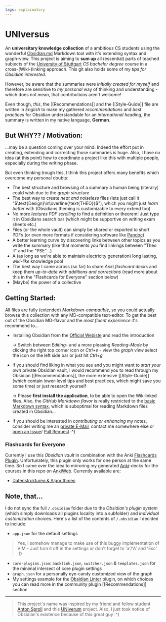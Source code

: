 ```yaml
---
tags: explainatory
---
```


# UNIversus
An **universitary knowledge collection** of a ambitious CS students using the wonderful [Obsidian.md](https://obsidian.md/) Markdown tool with it's extending syntax and graph-view. This project is aiming to **sum up** all (essential) parts of teached subjects of the [University of Stuttgart](https://www.uni-stuttgart.de/) *CS bachelor degree* course in a cross-(Wiki-)linking approach.
This git also holds some of my *tips for Obsidian interested*.

However, be aware that the summaries were *initially created for myself* and therefore are sensitive to *my personal* way of thinking and understanding - which does not mean, that contributions aren't welcome!

Even though, *this*, the [[Recommendations]] and the [[Style-Guide]] file are written in *English* to make my gathered *recommendations* and *best practices* for Obsidian understandable for an *international heading*, the summary is written in my native language, **German**.

## But WHY?? / Motivation:
…may be a question coming over your mind. Indeed the effort put in creating, extending and correcting those summaries is huge.
Also, I have no idea (at this point) how to coordinate a project like this with multiple people, especially during the writing phase.

But even thinking trough this, I think this project offers many benefits which overcome my personal doubts:
- The best structure and browsing of a summary a human being (literally) could wish due to the *graph structure*
- The best way to create *neat and noiseless* files (lets just call it "$\text{Design}\in\overline{\text{THEO}}$"), which you might just *learn better* with (Obsidians theming is customizable to every extend too)
- No more *lectures PDF scrolling* to find a definition or theorem! Just type it in Obsidians search bar (which might be supportive on writing exam sheets etc.)
- Files (or the whole vault) can simply be shared or exported to short PDFs (or even more formats if considering software like [Pandoc](https://pandoc.org/))
- A better learning curve by discovering links between other topics as you write the summary (like that moments you find linkings between "Theo II" and the "PSE"…)
- A (as long as we're able to maintain electricity generation) long lasting, *wiki-like* knowledge pool
- The best way I came across (so far) to share *Anki flashcard decks* and keep them *up-to-date* with *additions and corrections* (read more about this in the "Flashcards for Everyone" section below)
- (Maybe) the power of a collective

## Getting Started:
All files are fully (extended) *Markdown-compatible*, so you could actually browse this collection with any MD-compatible text-editor. To get the best out of the Obsidian MD-flavor and the *most fluent experience* it's recommend to…
- Installing Obsidian from the [Official Webiste](https://obsidian.md/) and read the introduction

	-> Switch between *Editing*- and a more pleasing *Reading-Mode* by clicking the right top corner icon or *Ctrl+e* - view the *graph view* select the icon on the left side bar or just hit *Ctrl+g*
- If you should find liking in what you see and you might want to *start your own* private Obsidian vault, I would recommend you to read through my Obsidian [[Recommendations]], the more extensive [[Style-Guide]] (which contain lower-level tips and best practices, which might save you some time) or just research yourself

	-> Please **first install the application**, to be able to open the Wikilinked files. Also, the *GitHub Markdown flavor* is really restricted to the [basic Markdown syntax](https://www.markdownguide.org/basic-syntax/), which is suboptimal for reading Markdown files created in Obsidian…
- If you should be interested in *contributing or enhancing* my notes, consider writing me an [private E-Mail](mailto:jannikb@posteo.de), contact me somewhere else or [open an Issue](https://github.com/jarnnk/UNIversus/issues)/ [Pull Request](https://github.com/jarnnk/UNIversus/pulls) :^)

### Flashcards for Everyone
Currently I use this *Obsidian vault* in combination with the Anki [Flashcards Plugin](https://github.com/reuseman/flashcards-obsidian). Unfortunately, this plugin only works for one person at the same time. So I came over the idea to mirroring my generated [Anki](https://apps.ankiweb.net/)-decks for the courses in this repo on [AnkiWeb](https://ankiweb.net/shared/decks/).
Currently available are:
- [Datenstrukturen & Algorithmen](https://ankiweb.net/shared/info/1023735405)

## Note, that…
I do not sync the full `/.obsidian` folder due to the *Obsidian's plugin system* (which simply downloads all plugins locality into a subfolder) and *individual customization* choices. Here's a list of the contents of `/.obsidian` I decided to include:
- `app.json` for the default settings
> Yes, I somehow manage to make use of this buggy implementation of VIM - Just turn it off in the settings or don't forget to 'a'/'A' and 'Esc' :D
- `core-plugins.json`: `backlink.json`, `switcher.json` & `templates.json` for the minimal intersect of core plugin settings
- `graph.json` for a personally eye-candy customized view of the graph
- My settings example for the [Obsidian Linter](https://github.com/platers/obsidian-linter) plugin, on which choices you can read more in the community plugin [[Recommendations]] section
---
> This project's name was inspired by my friend and fellow student [Anton Sproll](https://github.com/fewpews) and this [UNIverum](https://github.com/fewpews/UNIversum) project. Also, I just took notice of Obsidian's existence because of this great guy :^)
